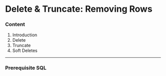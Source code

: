# Delete & Truncate: Removing Rows

### Content

1. Introduction
2. Delete
3. Truncate
4. Soft Deletes

-----------------------------------------------------------------------------------------------------------------------
### Prerequisite SQL
